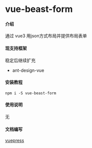 # vue-beast-form

#### 介绍

通过 vue3 用json方式布局并提供布局表单

#### 现支持框架

稳定后继续扩充

- ant-design-vue


#### 安装教程

```
npm i -S vue-beast-form
```


#### 使用说明

无


#### 文档编写

[vuepress](https://v2.vuepress.vuejs.org/zh/)

